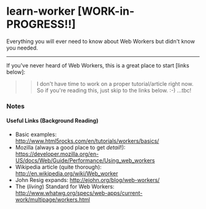 learn-worker [WORK-in-PROGRESS!!]
============

Everything you will ever need to know about Web Workers but didn't know you needed.

- - -

If you've never heard of Web Workers, this is a great place to start [links below]:

>> I don't have time to work on a proper tutorial/article right now. So if you're reading this, just skip to the links below. :-) ...tbc!

### Notes

#### Useful Links (Background Reading)

- Basic examples: http://www.html5rocks.com/en/tutorials/workers/basics/
- Mozilla (always a good place to get *detail*!): https://developer.mozilla.org/en-US/docs/Web/Guide/Performance/Using_web_workers
- Wikipedia article (quite thorough): http://en.wikipedia.org/wiki/Web_worker
- John Resig expands: http://ejohn.org/blog/web-workers/
- The (*living*) Standard for Web Workers: http://www.whatwg.org/specs/web-apps/current-work/multipage/workers.html
